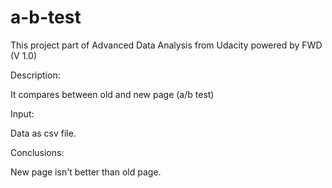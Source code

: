 # a-b-test
This project part of Advanced Data Analysis from Udacity powered by FWD (V 1.0)

Description:

It compares between old and new page (a/b test)

Input:

Data as csv file.

Conclusions:

New page isn't better than old page.
